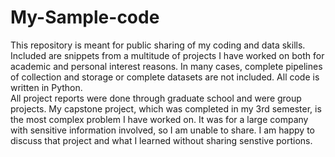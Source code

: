 # My-Sample-code
This repository is meant for public sharing of my coding and data skills. Included are snippets from a multitude of projects I have worked on both for academic and personal interest reasons. In many cases, complete pipelines of collection and storage or complete datasets are not included.  All code is written in Python.  
All project reports were done through graduate school and were group projects. My capstone project, which was completed in my 3rd semester, is the most complex problem I have worked on. It was for a large company with sensitive information involved, so I am unable to share. I am happy to discuss that project and what I learned without sharing senstive portions. 
